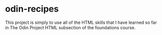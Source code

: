 # odin-recipes
This project is simply to use all of the HTML skills that I have learned so far in The Odin Project HTML subsection of the foundations course. 